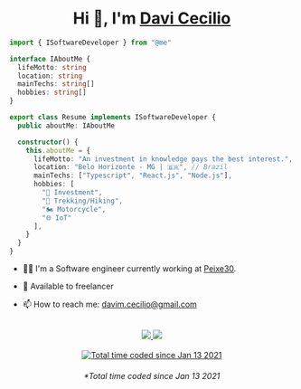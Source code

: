 <h1 align="center">Hi 👋, I'm <a href="https://www.linkedin.com/in/davicecilio/" target="_blank">
Davi Cecilio</a></h1>

```ts
import { ISoftwareDeveloper } from "@me"

interface IAboutMe {
  lifeMotto: string
  location: string
  mainTechs: string[]
  hobbies: string[]
}

export class Resume implements ISoftwareDeveloper {
  public aboutMe: IAboutMe

  constructor() {
    this.aboutMe = {
      lifeMotto: "An investment in knowledge pays the best interest.", // Benjamin Franklin
      location: "Belo Horizonte - MG | 🇧🇷", // Brazil
      mainTechs: ["Typescript", "React.js", "Node.js"],
      hobbies: [
        "🐂 Investment",
        "🥾 Trekking/Hiking",
        "🏍️ Motorcycle",
        "🌐 IoT"
      ],
    }
  }
}
```

- 👨‍💻 I'm a Software engineer currently working at [Peixe30](https://peixe30.com/).

- 🤝 Available to freelancer

- 📫️ How to reach me: davim.cecilio@gmail.com

<br/>

<div align="center">
<a href="mailto:davim.cecilio@gmail.com" target="_blank">
    <img src="https://img.shields.io/badge/Gmail-D14836?style=for-the-badge&logo=gmail&logoColor=white" />    
</a>

<a href="https://www.linkedin.com/in/davicecilio/"  target="_blank">
    <img src="https://img.shields.io/badge/LinkedIn-0077B5?style=for-the-badge&logo=linkedin&logoColor=white" />    
</a>
</div>

<br/>

<div align="center">
<a href="https://wakatime.com/@d2a28491-1637-4cac-bde4-a4512d3c21cd"  target="_blank"><img src="https://wakatime.com/badge/user/d2a28491-1637-4cac-bde4-a4512d3c21cd.svg" alt="Total time coded since Jan 13 2021" /></a>

<br/>

<h6>
  *Total time coded since Jan 13 2021
</h6>
</div>
